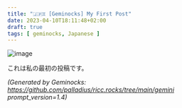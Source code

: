 ```yaml
---
title: "🇯🇵♊ [Geminocks] My First Post"
date: 2023-04-10T18:11:48+02:00
draft: true
tags: [ geminocks, Japanese ]
---
```


![image](/gallery/midjourney/PalladiusPacans_a_puffin_who_just_won_an_ironman__all_sweated_a_b92ad63c-71b9-4848-9512-13d6240d1cbe.png)

これは私の最初の投稿です。 


*(Generated by Geminocks: https://github.com/palladius/ricc.rocks/tree/main/gemini prompt_version=1.4)*